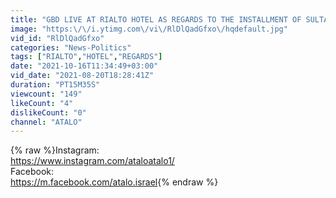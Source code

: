 ```yaml
---
title: "GBD LIVE AT RIALTO HOTEL AS REGARDS TO THE INSTALLMENT OF SULTAN OF SHUWA IN BENIN, EDO STATE"
image: "https:\/\/i.ytimg.com\/vi\/RlDlQadGfxo\/hqdefault.jpg"
vid_id: "RlDlQadGfxo"
categories: "News-Politics"
tags: ["RIALTO","HOTEL","REGARDS"]
date: "2021-10-16T11:34:49+03:00"
vid_date: "2021-08-20T18:28:41Z"
duration: "PT15M35S"
viewcount: "149"
likeCount: "4"
dislikeCount: "0"
channel: "ATALO"
---
```

{% raw %}Instagram:<br /><a rel="nofollow" target="blank" href="https://www.instagram.com/ataloatalo1/">https://www.instagram.com/ataloatalo1/</a><br />Facebook:<br /><a rel="nofollow" target="blank" href="https://m.facebook.com/atalo.israel">https://m.facebook.com/atalo.israel</a>{% endraw %}
